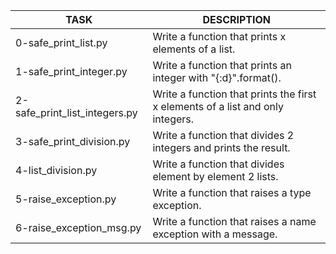 |TASK|DESCRIPTION|
|----|-----------|
|0-safe\_print\_list.py|Write a function that prints x elements of a list.|
|1-safe\_print\_integer.py|Write a function that prints an integer with "{:d}".format().|
|2-safe\_print\_list\_integers.py|Write a function that prints the first x elements of a list and only integers.|
|3-safe\_print\_division.py|Write a function that divides 2 integers and prints the result.|
|4-list\_division.py|Write a function that divides element by element 2 lists.|
|5-raise\_exception.py|Write a function that raises a type exception.|
|6-raise\_exception\_msg.py|Write a function that raises a name exception with a message.|
